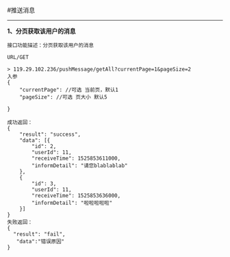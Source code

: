 #推送消息

---

**1、分页获取该用户的消息**

	接口功能描述：分页获取该用户的消息
	
	URL/GET

	> 119.29.102.236/pushMessage/getAll?currentPage=1&pageSize=2
	入参
	{
		"currentPage": //可选 当前页，默认1
		"pageSize": //可选 页大小 默认5
		
	}
	
	成功返回：
	{
		"result": "success",
		"data": [{
			"id": 2,
			"userId": 11,
			"receiveTime": 1525853611000,
			"informDetail": "请您blablablab"
		},
		{
			"id": 3,
			"userId": 11,
			"receiveTime": 1525853636000,
			"informDetail": "啦啦啦啦啦"
		}]
	}
	失败返回：
	{
	  "result": "fail",
	   "data":"错误原因"
	}
	
